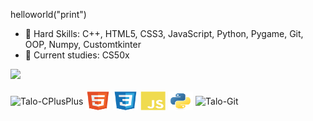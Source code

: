 helloworld("print")

- 🔭 Hard Skills: C++, HTML5, CSS3, JavaScript, Python, Pygame, Git, OOP, Numpy, Customtkinter
- 🌱 Current studies: CS50x

<div>
  <img height="180cm" src="https://github-readme-stats.vercel.app/api?username=talindev&show_icons=true&theme=transparent" />
</div>

<div style="display: inline_block"><br>
  <img align="center" alt="Talo-CPlusPlus" height="30" width="40" src="https://cdn.jsdelivr.net/gh/devicons/devicon@latest/icons/cplusplus/cplusplus-original.svg">
  <img align="center" alt="Talo-HTML" height="30" width="40" src="https://raw.githubusercontent.com/devicons/devicon/master/icons/html5/html5-original.svg">
  <img align="center" alt="Talo-CSS" height="30" width="40" src="https://raw.githubusercontent.com/devicons/devicon/master/icons/css3/css3-original.svg">
  <img align="center" alt="Talo-JS" height="30" width="40" src="https://raw.githubusercontent.com/devicons/devicon/master/icons/javascript/javascript-plain.svg">
  <img align="center" alt="Talo-Python" height="30" width="40" src="https://raw.githubusercontent.com/devicons/devicon/master/icons/python/python-original.svg">
  <img align="center" alt="Talo-Git" height="30" width="40" src="https://cdn.jsdelivr.net/gh/devicons/devicon@latest/icons/git/git-original.svg">
</div>
